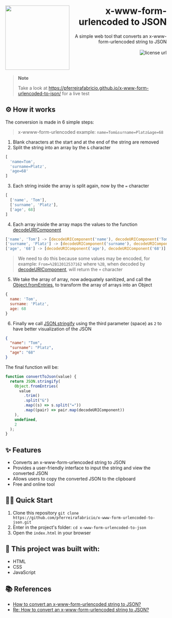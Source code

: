 <h1 align="right">
  <img src="assets/logo.jpeg" width="200px" align="left" />
  x-www-form-urlencoded to JSON
</h1>

<p align="right">
  A simple web tool that converts an x-www-form-urlencoded string to JSON
  <br><br>
  <a>
    <img alt="license url" src="https://img.shields.io/badge/license%20-MIT-1C1E26?style=for-the-badge&labelColor=091D33&color=1D72A8">
  </a>
</p>

<br>
<br>

> **Note**
>
> Take a look at https://pferreirafabricio.github.io/x-www-form-urlencoded-to-json/ for a live test

## ⚙ How it works

The conversion is made in 6 simple steps:

> x-wwww-form-urlencoded example: `name=Tom&surname=Platz&age=68`

1. Blank characters at the start and at the end of the string are removed
2. Split the string into an array by the `&` character
```js
[
  'name=Tom',
  'surname=Platz',
  'age=68'
]
```
3. Each string inside the array is split again, now by the `=` character
```js
[
  ['name', 'Tom'],
  ['surname', 'Platz'],
  ['age', 68]
]
```
4. Each array inside the array maps the values to the function [decodeURIComponent](https://developer.mozilla.org/en-US/docs/Web/JavaScript/Reference/Global_Objects/decodeURIComponent)
```js
['name', 'Tom'] -> [decodeURIComponent('name'), decodeURIComponent('Tom')]
['surname', 'Platz'] -> [decodeURIComponent('surname'), decodeURIComponent('Platz')]
['age', '68'] -> [decodeURIComponent('age'), decodeURIComponent('68')]
```
> We need to do this because some values may be encoded, for example: `From=%2B12012537162` where `%2B`, when decoded by [decodeURIComponent](https://developer.mozilla.org/en-US/docs/Web/JavaScript/Reference/Global_Objects/decodeURIComponent), will return the `+` character
5. We take the array of array, now adequately sanitized, and call the [Object.fromEntries](https://developer.mozilla.org/en-US/docs/Web/JavaScript/Reference/Global_Objects/Object/fromEntries), to transform the array of arrays into an Object
```js
{
  name: 'Tom',
  surname: 'Platz',
  age: 68
}
```
6. Finally we call [JSON.stringify](https://developer.mozilla.org/en-US/docs/Web/JavaScript/Reference/Global_Objects/JSON/stringify) using the third parameter (space) as `2` to have better visualization of the JSON
```json
{
  "name": "Tom",
  "surname": "Platz",
  "age": "68"
}
```

The final function will be:
```js
function convertToJson(value) {
  return JSON.stringify(
    Object.fromEntries(
      value
        .trim()
        .split("&")
        .map((s) => s.split("="))
        .map((pair) => pair.map(decodeURIComponent))
    ),
    undefined,
    2
  );
}
```

## ✨ Features
- Converts an x-www-form-urlencoded string to JSON
- Provides a user-friendly interface to input the string and view the converted JSON
- Allows users to copy the converted JSON to the clipboard
- Free and online tool

## 🏄‍♂️ Quick Start
 1. Clone this repository `git clone https://github.com/pferreirafabricio/x-www-form-urlencoded-to-json.git`
 2. Enter in the project's folder: `cd x-www-form-urlencoded-to-json`
 3. Open the `index.html` in your browser

## :bricks: This project was built with: 
- HTML
- CSS
- JavaScript

## 📚 References
- [How to convert an x-www-form-urlencoded string to JSON?](https://stackoverflow.com/a/65512971/12542704)
- [Re: How to convert an x-www-form-urlencoded string to JSON?](https://community.broadcom.com/enterprisesoftware/communities/community-home/digestviewer/viewthread?GroupId=1255&MessageKey=417be054-5933-4f1f-b237-b3bca4570ae0&CommunityKey=0f580f5f-30a4-41de-a75c-e5f433325a18&tab=digestviewer)
